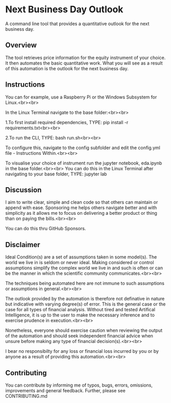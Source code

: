 # Next Business Day Outlook

A command line tool that provides a quantitative outlook for the next business day.

## Overview

The tool retrieves price information for the equity instrument of your choice. It then automates the basic quantitative work. What you will see as a result of this automation is the outlook for the next business day.

## Instructions

You can for example, use a Raspberry Pi or the Windows Subsystem for Linux.<br\><br\>

In the Linux Terminal navigate to the base folder:<br\><br\>

1.To first install required dependencies, TYPE: pip install -r requirements.txt<br\><br\>

2.To run the CLI, TYPE: bash run.sh<br\><br\>

To configure this, navigate to the config subfolder and edit the config.yml file - Instructions Within.<br\><br\>

To visualise your choice of instrument run the jupyter notebook, eda.ipynb in the base folder.<br\><br\>
You can do this in the Linux Terminal after navigating to your base folder, TYPE: jupyter lab

## Discussion

I aim to write clear, simple and clean code so that others can maintain or append with ease. Sponsoring me helps others navigate better and with simplicity as it allows me to focus on delivering a better product or thing than on paying the bills.<br\><br\>

You can do this thru GitHub Sponsors.

## Disclaimer

Ideal Condition(s) are a set of assumptions taken in some model(s). The world we live in is seldom or never ideal. Making considered or control assumptions simplify the complex world we live in and such is often or can be the manner in which the scientific community communicates.<br\><br\>

The techniques being automated here are not immune to such assumptions or assumptions in general.<br\><br\>

The outlook provided by the automation is therefore not definative in nature but indicative with varying degree(s) of error. This is the general case or the case for all types of financial analysis. Without tired and tested Artifical Intelligence, it is up to the user to make the necessary inference and to exercise prudence in execution.<br\><br\>

Nonetheless, everyone should exercise caution when reviewing the output of the automation and should seek independent financial advice when unsure before making any type of financial decision(s).<br\><br\>

I bear no responsibilty for any loss or financial loss incurred by you or by anyone as a result of providing this automation.<br\><br\>

## Contributing

You can contribute by informing me of typos, bugs, errors, omissions, improvements and general feedback. Further, please see CONTRIBUTING.md
